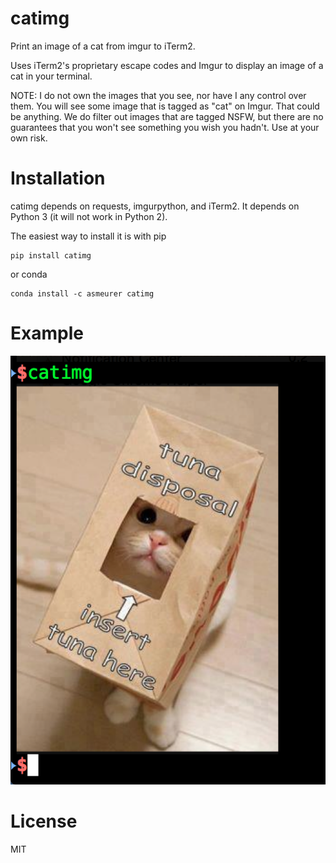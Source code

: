 # catimg

Print an image of a cat from imgur to iTerm2.

Uses iTerm2's proprietary escape codes and Imgur to display an image of a cat
in your terminal.

NOTE: I do not own the images that you see, nor have I any control over
them. You will see some image that is tagged as "cat" on Imgur. That could be
anything. We do filter out images that are tagged NSFW, but there are no
guarantees that you won't see something you wish you hadn't. Use at your own
risk.

# Installation

catimg depends on requests, imgurpython, and iTerm2.  It depends on Python 3
(it will not work in Python 2).

The easiest way to install it is with pip

    pip install catimg

or conda

    conda install -c asmeurer catimg

# Example

![](example.png)

# License

MIT
